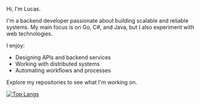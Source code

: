 Hi, I'm Lucas.

I'm a backend developer passionate about building scalable and reliable systems.
My main focus is on Go, C#, and Java, but I also experiment with web technologies.

I enjoy:
- Designing APIs and backend services
- Working with distributed systems
- Automating workflows and processes

Explore my repositories to see what I'm working on.

[![Top Langs](https://github-readme-stats.vercel.app/api/top-langs/?username=lucashthiele&langs_count=8&layout=compact&theme=dark)](https://github.com/anuraghazra/github-readme-stats)
